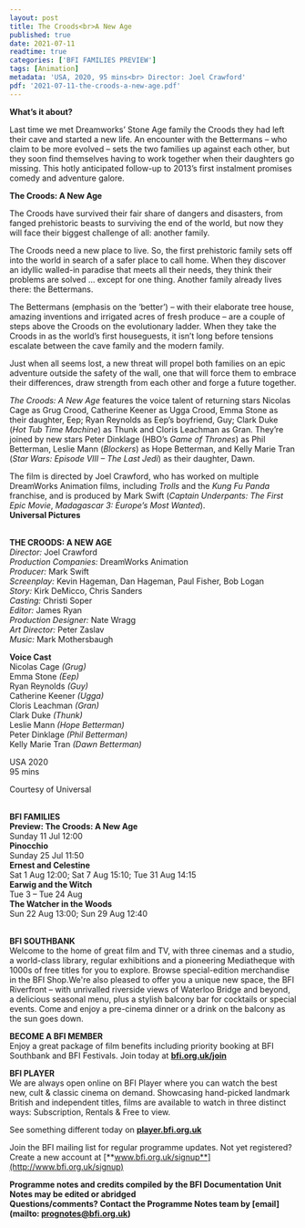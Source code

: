 ```yaml
---
layout: post
title: The Croods<br>A New Age
published: true
date: 2021-07-11
readtime: true
categories: ['BFI FAMILIES PREVIEW']
tags: [Animation]
metadata: 'USA, 2020, 95 mins<br> Director: Joel Crawford'
pdf: '2021-07-11-the-croods-a-new-age.pdf'
---
```


**What’s it about?**

Last time we met Dreamworks’ Stone Age family the Croods they had left their cave and started a new life. An encounter with the Bettermans – who claim to be more evolved – sets the two families up against each other, but they soon find themselves having to work together when their daughters go missing. This hotly anticipated follow-up to 2013’s first instalment promises comedy and adventure galore.



**The Croods: A New Age**

The Croods have survived their fair share of dangers and disasters, from fanged prehistoric beasts to surviving the end of the world, but now they will face their biggest challenge of all: another family.

The Croods need a new place to live. So, the first prehistoric family sets off into the world in search of a safer place to call home. When they discover an idyllic walled-in paradise that meets all their needs, they think their problems are solved … except for one thing. Another family already lives there: the Bettermans.

The Bettermans (emphasis on the ‘better’) – with their elaborate tree house, amazing inventions and irrigated acres of fresh produce – are a couple of steps above the Croods on the evolutionary ladder.  When they take the Croods in as the world’s first houseguests, it isn’t long before tensions escalate between the cave family and the modern family.

Just when all seems lost, a new threat will propel both families on an epic adventure outside the safety of the wall, one that will force them to embrace their differences, draw strength from each other and forge a future together.

_The Croods: A New Age_ features the voice talent of returning stars Nicolas Cage as Grug Crood,  Catherine Keener as Ugga Crood, Emma Stone as their daughter, Eep; Ryan Reynolds as Eep’s boyfriend, Guy; Clark Duke (_Hot Tub Time Machine_) as Thunk and Cloris Leachman as Gran. They’re joined by new stars Peter Dinklage (HBO’s _Game of Thrones_) as Phil Betterman, Leslie Mann (_Blockers_) as Hope Betterman, and Kelly Marie Tran (_Star Wars: Episode VIII – The Last Jedi_) as their daughter, Dawn.

The film is directed by Joel Crawford, who has worked on multiple DreamWorks Animation films, including _Trolls_ and the _Kung Fu Panda_ franchise, and is produced by Mark Swift (_Captain Underpants: The First Epic Movie_, _Madagascar 3: Europe’s Most Wanted_).  
**Universal Pictures**
<br><br>


**THE CROODS: A NEW AGE**<br>
_Director:_ Joel Crawford<br>
_Production Companies:_ DreamWorks Animation<br>
_Producer:_ Mark Swift<br>
_Screenplay:_ Kevin Hageman, Dan Hageman,  Paul Fisher, Bob Logan<br>
_Story:_ Kirk DeMicco, Chris Sanders<br>
_Casting:_ Christi Soper<br>
_Editor:_ James Ryan<br>
_Production Designer:_ Nate Wragg<br>
_Art Director:_ Peter Zaslav<br>
_Music:_ Mark Mothersbaugh<br>

**Voice Cast**<br>
Nicolas Cage _(Grug)_<br>
Emma Stone _(Eep)_<br>
Ryan Reynolds _(Guy)_<br>
Catherine Keener _(Ugga)_<br>
Cloris Leachman _(Gran)_<br>
Clark Duke _(Thunk)_<br>
Leslie Mann _(Hope Betterman)_<br>
Peter Dinklage _(Phil Betterman)_<br>
Kelly Marie Tran _(Dawn Betterman)_<br>

USA 2020<br>
95 mins

Courtesy of Universal
<br><br>


**BFI FAMILIES**<br>
**Preview: The Croods: A New Age**<br>
Sunday 11 Jul 12:00<br>
**Pinocchio**<br>
Sunday 25 Jul 11:50<br>
**Ernest and Celestine**<br>
Sat 1 Aug 12:00; Sat 7 Aug 15:10; Tue 31 Aug 14:15<br>
**Earwig and the Witch**<br>
Tue 3 – Tue 24 Aug<br>
**The Watcher in the Woods**<br>
Sun 22 Aug 13:00; Sun 29 Aug 12:40<br>
<br>

**BFI SOUTHBANK**  
Welcome to the home of great film and TV, with three cinemas and a studio, a world-class library, regular exhibitions and a pioneering Mediatheque with 1000s of free titles for you to explore. Browse special-edition merchandise in the BFI Shop.We&#39;re also pleased to offer you a unique new space, the BFI Riverfront – with unrivalled riverside views of Waterloo Bridge and beyond, a delicious seasonal menu, plus a stylish balcony bar for cocktails or special events. Come and enjoy a pre-cinema dinner or a drink on the balcony as the sun goes down.  

**BECOME A BFI MEMBER**  
Enjoy a great package of film benefits including priority booking at BFI Southbank and BFI Festivals. Join today at [**bfi.org.uk/join**](http://www.bfi.org.uk/join)  

**BFI PLAYER**  
 We are always open online on BFI Player where you can watch the best new, cult &amp; classic cinema on demand. Showcasing hand-picked landmark British and independent titles, films are available to watch in three distinct ways: Subscription, Rentals &amp; Free to view.  

See something different today on [**player.bfi.org.uk**](https://player.bfi.org.uk)  

Join the BFI mailing list for regular programme updates. Not yet registered? Create a new account at [**www.bfi.org.uk/signup**](http://www.bfi.org.uk/signup)

**Programme notes and credits compiled by the BFI Documentation Unit  
Notes may be edited or abridged  
Questions/comments? Contact the Programme Notes team by [email](mailto: prognotes@bfi.org.uk)**
<!--stackedit_data:
eyJoaXN0b3J5IjpbMTQ3MjAwNDM1OV19
-->
